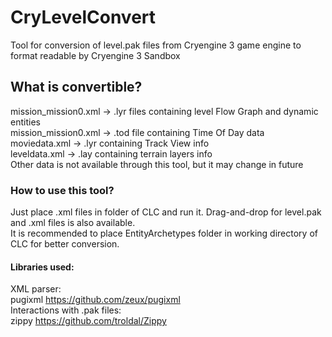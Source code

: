 # CryLevelConvert
Tool for conversion of level.pak files from Cryengine 3 game engine to format readable by Cryengine 3 Sandbox  

## What is convertible?
mission_mission0.xml -> .lyr files containing level Flow Graph and dynamic entities  
mission_mission0.xml -> .tod file containing Time Of Day data  
moviedata.xml -> .lyr containing Track View info  
leveldata.xml -> .lay containing terrain layers info  
Other data is not available through this tool, but it may change in future  

### How to use this tool?
Just place .xml files in folder of CLC and run it. 
Drag-and-drop for level.pak and .xml files is also available.  
It is recommended to place EntityArchetypes folder in working directory of CLC for better conversion.  

#### Libraries used:
XML parser:  
pugixml https://github.com/zeux/pugixml  
Interactions with .pak files:  
zippy https://github.com/troldal/Zippy
